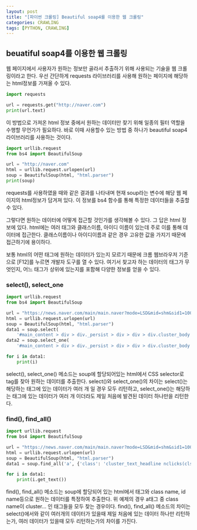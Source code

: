 ```yaml
---
layout: post
title: "[파이썬 크롤링] Beautiful soap4를 이용한 웹 크롤링"
categories: CRAWLING
tags: [PYTHON, CRAWLING]
---
```


## beuatiful soap4를 이용한 웹 크롤링

웹 페이지에서 사용자가 원하는 정보만 골라서 추출하기 위해 사용되는 기술을 웹 크롤링이라고 한다. 우선 간단하게 requests 라이브러리를 사용해 원하는 페이지에 해당하는 html정보를 가져올 수 있다.

~~~python
import requests

url = requests.get("http://naver.com")
print(url.text)
~~~

이 방법으로 가져온 html 정보 중에서 원하는 데이터만 찾기 위해 일종의 필터 역할을 수행할 무언가가 필요하다. 바로 이때 사용할수 있는 방법 중 하나가 beautiful soap4 라이브러리를 사용하는 것이다.

~~~python
import urllib.request
from bs4 import BeautifulSoup

url = "http://naver.com"
html = urllib.request.urlopen(url)
soup = BeautifulSoup(html, "html.parser")
print(soup)
~~~

requests를 사용하였을 때와 같은 결과를 나타내며 현재 soup라는 변수에 해당 웹 페이지의 html정보가 담겨져 있다. 이 정보를 bs4 함수를 통해 특정한 데이터들을 추출할 수 있다.

그렇다면 원하는 데이터에 어떻게 접근할 것인가를 생각해볼 수 있다. 그 답은 html 정보에 있다. html에는 여러 태그와 클래스이름, 아이디 이름이 있는데 주로 이를 통해 데이터에 접근한다. 클래스이름이나 아이디이름과 같은 경우 고유한 값을 가지기 때문에 접근하기에 용이하다.

보통 html의 어떤 태그에 원하는 데이터가 있는지 모르기 때문에 크롬 웹브라우저 기준으로 [F12]를 누르면 개발자 도구를 열 수 있다. 여기서 찾고자 하는 데이터의 태그가 무엇인지, 어느 태그가 상위에 있는지를 포함해 다양한 정보를 얻을 수 있다.

### select(), select_one

~~~python
import urllib.request
from bs4 import BeautifulSoup

url = "https://news.naver.com/main/main.naver?mode=LSD&mid=shm&sid1=100"
html = urllib.request.urlopen(url)
soup = BeautifulSoup(html, "html.parser")
data1 = soup.select(
    '#main_content > div > div._persist > div > div > div.cluster_body > ul > li > div.cluster_text > a')
data2 = soup.select_one(
    '#main_content > div > div._persist > div > div > div.cluster_body > ul > li > div.cluster_text > a')

for i in data1:
    print(i)
~~~

select(), select_one() 메소드는 soup에 할당되어있는 html에서 CSS selector로 tag를 찾아 원하는 데이터를 추출한다. select()와 select_one()의 차이는 select()는 해당하는 태그에 있는 데이터가 여러 개 일 경우 모두 리턴하고, select_one()는 해당하는 태그에 있는 데이터가 여러 개 이더라도 제일 처음에 발견된 데이터 하나만을 리턴한다. 

### find(), find_all()

~~~python
import urllib.request
from bs4 import BeautifulSoup

url = "https://news.naver.com/main/main.naver?mode=LSD&mid=shm&sid1=100"
html = urllib.request.urlopen(url)
soup = BeautifulSoup(html, "html.parser")
data1 = soup.find_all('a', {'class': 'cluster_text_headline nclicks(cls_pol.clsart)'})

for i in data1:
    print(i.get_text())

~~~

find(), find_all() 메소드는 soup에 할당되어 있는 html에서 태그와 class name, id name등으로 원하는 데이터를 특정하여 추출한다. 위 예제의 경우 a태그 중 class name이 cluster... 인 태그들을 모두 찾는 경우이다. find(), find_all() 메소드의 차이는 select()에서와 같이 여러개의 데이터가 있을때 제일 처음에 있는 데이터 하나만 리턴하는가, 여러 데이터가 있을때 모두 리턴하는가의 차이를 가진다.
